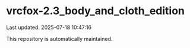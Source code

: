 # vrcfox-2.3_body_and_cloth_edition

Last updated: 2025-07-18 10:47:16

This repository is automatically maintained.

